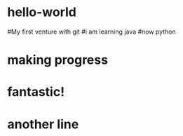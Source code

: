 # hello-world
#My first venture with git
#i am learning java
#now python
# making progress
# fantastic!
# another line
